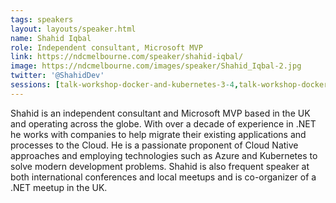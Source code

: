 ```yaml
---
tags: speakers
layout: layouts/speaker.html
name: Shahid Iqbal
role: Independent consultant, Microsoft MVP
link: https://ndcmelbourne.com/speaker/shahid-iqbal/
image: https://ndcmelbourne.com/images/speaker/Shahid_Iqbal-2.jpg
twitter: '@ShahidDev'
sessions: [talk-workshop-docker-and-kubernetes-3-4,talk-workshop-docker-and-kubernetes-1-4]
---
```

Shahid is an independent consultant and Microsoft MVP based in the UK and operating across the globe.
With over a decade of experience in .NET he works with companies to help migrate their existing applications and processes to the Cloud.
He is a passionate proponent of Cloud Native approaches and employing technologies such as Azure and Kubernetes to solve modern development problems.
Shahid is also frequent speaker at both international conferences and local meetups and is co-organizer of a .NET meetup in the UK.